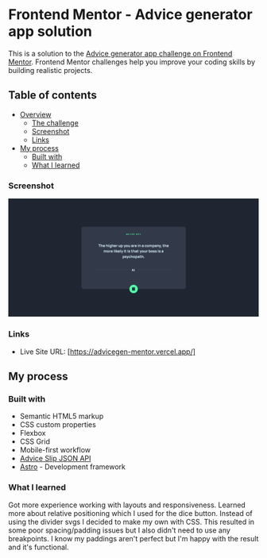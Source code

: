 # Frontend Mentor - Advice generator app solution

This is a solution to the [Advice generator app challenge on Frontend Mentor](https://www.frontendmentor.io/challenges/advice-generator-app-QdUG-13db). Frontend Mentor challenges help you improve your coding skills by building realistic projects.

## Table of contents

- [Overview](#overview)
  - [The challenge](#the-challenge)
  - [Screenshot](#screenshot)
  - [Links](#links)
- [My process](#my-process)
  - [Built with](#built-with)
  - [What I learned](#what-i-learned)

### Screenshot

![](./screenshot.png)

### Links

- Live Site URL: [https://advicegen-mentor.vercel.app/]

## My process

### Built with

- Semantic HTML5 markup
- CSS custom properties
- Flexbox
- CSS Grid
- Mobile-first workflow
- [Advice Slip JSON API](https://api.adviceslip.com/)
- [Astro](https://astro.build/) - Development framework

### What I learned

Got more experience working with layouts and responsiveness. Learned more about relative positioning which I used for the dice button. Instead of using the divider svgs I decided to make my own with CSS. This resulted in some poor spacing/padding issues but I also didn't need to use any breakpoints. I know my paddings aren't perfect but I'm happy with the result and it's functional.
